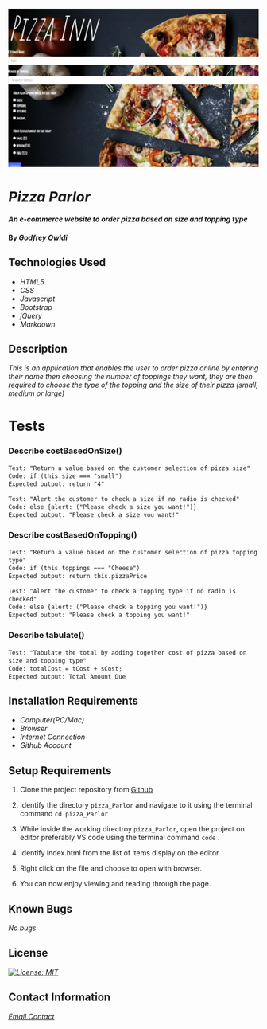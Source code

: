 ![alt image](/images/README.jpg)
# _Pizza Parlor_

#### _An e-commerce website to order pizza based on size and topping type_

#### By _**Godfrey Owidi**_

## Technologies Used

* _HTML5_
* _CSS_
* _Javascript_
* _Bootstrap_
* _jQuery_
* _Markdown_

## Description

_This is an application that enables the user to order pizza online by entering their name then choosing the number of toppings they want, they are then required to choose the type of the topping and the size of their pizza (small, medium or large)_

# Tests

### Describe costBasedOnSize()

```
Test: "Return a value based on the customer selection of pizza size"
Code: if (this.size === "small")
Expected output: return "4"
```

```
Test: "Alert the customer to check a size if no radio is checked"
Code: else {alert: ("Please check a size you want!")}
Expected output: "Please check a size you want!"
```
### Describe costBasedOnTopping()

```
Test: "Return a value based on the customer selection of pizza topping type"
Code: if (this.toppings === "Cheese")
Expected output: return this.pizzaPrice
```
```
Test: "Alert the customer to check a topping type if no radio is checked"
Code: else {alert: ("Please check a topping you want!")}
Expected output: "Please check a topping you want!"
```

### Describe tabulate()

```
Test: "Tabulate the total by adding together cost of pizza based on size and topping type"
Code: totalCost = tCost + sCost;
Expected output: Total Amount Due
```

## Installation Requirements

* _Computer(PC/Mac)_
* _Browser_
* _Internet Connection_
* _Github Account_

## Setup Requirements

1. Clone the project repository from [Github](https://github.com/godfreyowidi/Pizza_Parlor)

2. Identify the directory ``pizza_Parlor`` and navigate to it using the terminal command ``cd pizza_Parlor``

3. While inside the working directroy ``pizza_Parlor``, open the project on editor preferably VS code using the terminal command ``code`` .

4. Identify index.html from the list of items display on the editor.

5. Right click on the file and choose to open with browser.

6. You can now enjoy viewing and reading through the page.

## Known Bugs

_No bugs_

## License

_[![License: MIT](https://img.shields.io/badge/License-MIT-yellow.svg)](https://opensource.org/licenses/MIT)_

## Contact Information

_[Email Contact](godfreyowiidi@gmail.com)_
